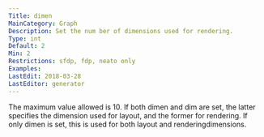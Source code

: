 ```yaml
---
Title: dimen
MainCategory: Graph
Description: Set the num ber of dimensions used for rendering.
Type: int
Default: 2
Min: 2
Restrictions: sfdp, fdp, neato only
Examples: 
LastEdit: 2018-03-28
LastEditor: generator
---
```


The maximum value allowed is 10. If both dimen and dim are set, the latter specifies the dimension used for layout, and the former for rendering. If only dimen is set, this is used for both layout and renderingdimensions.
